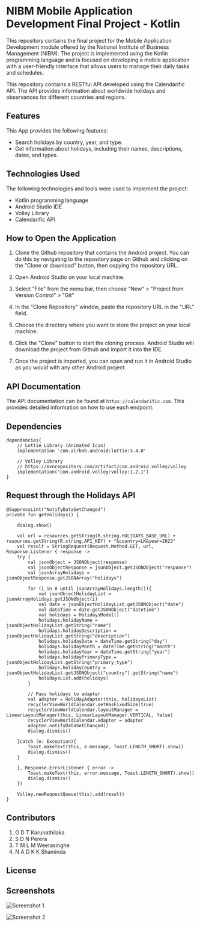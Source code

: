 # NIBM Mobile Application Development Final Project - Kotlin

This repository contains the final project for the Mobile Application Development module offered by the National Institute of Business Management (NIBM). The project is implemented using the Kotlin programming language and is focused on developing a mobile application with a user-friendly interface that allows users to manage their daily tasks and schedules.

This repository contains a RESTful API developed using the Calendarific API. The API provides information about worldwide holidays and observances for different countries and regions.


## Features

This App provides the following features:
-   Search holidays by country, year, and type.
-   Get information about holidays, including their names, descriptions, dates, and types.

## Technologies Used

The following technologies and tools were used to implement the project:

-   Kotlin programming language
-   Android Studio IDE
-   Volley Library
-   Calendarific API

## How to Open the Application

 1. Clone the Github repository that contains the Android project. You can do this by navigating to the repository page on Github and clicking on the "Clone or download" button, then copying the repository URL.

 2. Open Android Studio on your local machine.
    
3.  Select "File" from the menu bar, then choose "New" > "Project from Version Control" > "Git"
    
4.  In the "Clone Repository" window, paste the repository URL in the "URL" field.
    
5.  Choose the directory where you want to store the project on your local machine.
    
6.  Click the "Clone" button to start the cloning process. Android Studio will download the project from Github and import it into the IDE.

7.  Once the project is imported, you can open and run it in Android Studio as you would with any other Android project.

## API Documentation

The API documentation can be found at `https://calendarific.com`. This provides detailed information on how to use each endpoint.

## Dependencies

    dependencies{
	    // Lottie Library (Animated Icon)
	    implementation 'com.airbnb.android:lottie:3.4.0'
	    
	    // Volley Library  
	    // https://mvnrepository.com/artifact/com.android.volley/volley  
	    implementation("com.android.volley:volley:1.2.1")
	}

## Request through the Holidays API

    @SuppressLint("NotifyDataSetChanged")  
    private fun getHolidays() {  
  
	    dialog.show()  
  
	    val url = resources.getString(R.string.HOLIDAYS_BASE_URL) + resources.getString(R.string.API_KEY) + "&country=LK&year=2023"  
	    val result = StringRequest(Request.Method.GET, url, Response.Listener { response ->  
	    try {  
            val jsonObject = JSONObject(response)  
            val jsonObjectResponse = jsonObject.getJSONObject("response")  
            val jsonArrayHolidays = jsonObjectResponse.getJSONArray("holidays")  
  
            for (i in 0 until jsonArrayHolidays.length()){  
                val jsonObjectHolidayList = jsonArrayHolidays.getJSONObject(i)  
                val date = jsonObjectHolidayList.getJSONObject("date")  
                val dateTime = date.getJSONObject("datetime")  
                val holidays = HolidaysModel()  
                holidays.holidayName = jsonObjectHolidayList.getString("name")  
                holidays.holidayDescription = jsonObjectHolidayList.getString("description")  
                holidays.holidayDate = dateTime.getString("day")  
                holidays.holidayMonth = dateTime.getString("month")  
                holidays.holidayYear = dateTime.getString("year")  
                holidays.holidayPrimaryType = jsonObjectHolidayList.getString("primary_type")  
                holidays.holidayCountry = jsonObjectHolidayList.getJSONObject("country").getString("name")  
                holidaysList.add(holidays)  
            }  
            
            // Pass holidays to adapter
            val adapter = HolidayAdapter(this, holidaysList)  
            recyclerViewWorldCalendar.setHasFixedSize(true)  
            recyclerViewWorldCalendar.layoutManager = LinearLayoutManager(this, LinearLayoutManager.VERTICAL, false)  
            recyclerViewWorldCalendar.adapter = adapter  
            adapter.notifyDataSetChanged()  
            dialog.dismiss()  
  
        }catch (e: Exception){  
            Toast.makeText(this, e.message, Toast.LENGTH_SHORT).show()  
            dialog.dismiss()  
        }  
  
	    }, Response.ErrorListener { error ->  
		    Toast.makeText(this, error.message, Toast.LENGTH_SHORT).show()  
	        dialog.dismiss()  
	    })  
  
	    Volley.newRequestQueue(this).add(result)  
    }

## Contributors

 1. G D T Karunathilaka
 2. S D N Perera
 3. T M L M Weerasinghe
 4. N A D K K Shaminda

## License

## Screenshots

![Screenshot 1](https://lpl22.x10.mx/App%20UI/1.jpg)

![Screenshot 2](https://lpl22.x10.mx/App%20UI/2.jpg)
